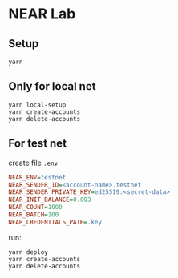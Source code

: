 # NEAR Lab

## Setup

```shell
yarn
```

## Only for local net
```shell
yarn local-setup
yarn create-accounts
yarn delete-accounts
```

## For test net
create file `.env`
```ini
NEAR_ENV=testnet
NEAR_SENDER_ID=<account-name>.testnet
NEAR_SENDER_PRIVATE_KEY=ed25519:<secret-data>
NEAR_INIT_BALANCE=0.003
NEAR_COUNT=1000
NEAR_BATCH=100
NEAR_CREDENTIALS_PATH=.key
```
run:
```shell
yarn deploy
yarn create-accounts
yarn delete-accounts
```
